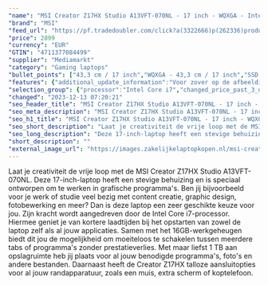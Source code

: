 ```yaml
---
"name": "MSI Creator Z17HX Studio A13VFT-070NL - 17 inch - WQXGA - Intel Core i7 - 16 GB - 1 TB - GeForce RTX 4060"
"brand": "MSI"
"feed_url": "https://pf.tradedoubler.com/click?a(3322666)p(262336)product(50617-1757675)ttid(3)url(https%3A%2F%2Fwww.mediamarkt.nl%2Fnl%2Fproduct%2F_msi-creator-z17hx-studio-a13vft-070nl-17-inch-wqxga-intel-core-i7-16-gb-1-tb-geforce-rtx-4060-1757675.html%3Futm_source%3Dtradedoubler%26utm_medium%3Daff-comparison%26utm_term%3D1757675)"
"price": 2899
"currency": "EUR"
"GTIN": "4711377084499"
"supplier": "Mediamarkt"
"category": "Gaming laptops"
"bullet_points": ["43,3 cm / 17 inch","WQXGA - 43,3 cm / 17 inch","SSD , 1 TB , M.2","1x Type-C (USB / DP / Thunderbolt™ 4) with PD charging, 1x Type-C (USB / DP / Thunderbolt™ 4), 1x Type-A USB3.2 Gen2, 1x SD Express Card Reader, 1x HDMI™ 2.1 (8K @ 60Hz / 4K @ 120Hz), 1x Mic-in/Headphone-out Combo Jack","Lithium polymer","38.2 cm x 1.9 cm x 26 cm /"]
"features": {"additional_update_information":"Voor zover op de afbeeldingen apps worden getoond, geldt dat MediaMarkt niet kan garanderen dat de apps tijdens de volledige levensduur van het product goed zullen blijven functioneren. Dit hangt af van het beleid van de fabrikant.","image_ratio":"16:10","min_duration_supported_software_updates":"2 jaar","bluetooth":"Ja","processor_clock_rate":"2.1 GHz","screen_diagonal_cm_inch":"43,3 cm / 17 inch","manufacturer_guarantee":"2 jaar","panel_type":"IPS (In-Plane Switching)","total_storage_space_in_gb":"1 TB","brightness":"400 cd/m²","depth":"26 cm","screen_diagonal_inches":"17 inch","product_manufacturer":"MSI","capacity_of_1_hard_disk":"1 TB","processor_speed_with_turbo":"5 GHz","battery_capacity":"90 Wh","product_introduction_date":"2023-05-01","touchscreen":"Ja","short_description":"CREATOR Z17HX STUDIO A13VFT-070NL","integrated_mike":"Ja","speakers":"Ja","convertibility":"Vast scherm","scope_of_delivery":"Laptop, AC-adapter, handleiding","screen_type":"Glanzend scherm","manufacturer_part_number":"CREATOR Z17HXSTUDIO A13VFT-070","model_year":"2023","dedicated_graphics_memory":"8 GB","weight":"2,49 kg","shipping_costs":"0.00","memory_size":"16 GB","product_height":"1,9 cm","processor_brand":"Intel®","delivery_time":"1","bluetooth_version":"5.3","number_of_processor_cores":"16","color":"Grijs","battery_type":"Lithium polymer","product_type":"Laptop","hard_disk_1":"SSD , 1 TB , M.2","type_of_1_hard_disk":"SSD","charge_time_from_manufacturer":"Onbekend","ram_configuration":"2 x 8 GB","resolution":"2560 x 1600","ram_type":"DDR5","front_camera":"Ja","integrated_webcam":"Ja","product_depth":"26,0 cm","update_policy":"Onbekend","wlan":"Ja","processor_model":"Core™ i7","previous_price":"","warranty_note":"Geen aanvullende garantie-informatie","image_quality":"WQXGA","screen_diagonal_cm":"43,3 cm","dimensions_weight":"38.2 cm x 1.9 cm x 26 cm /","height":"1,9 cm","battery_life":"Onbekend","card_reader":"Ja","wlan_standards":"WiFi 6E (802.11AX)","product_width":"38,2 cm","manufacturer_supported_software_updates":"Ja","connections":"1x Type-C (USB / DP / Thunderbolt™ 4) with PD charging, 1x Type-C (USB / DP / Thunderbolt™ 4), 1x Type-A USB3.2 Gen2, 1x SD Express Card Reader, 1x HDMI™ 2.1 (8K @ 60Hz / 4K @ 120Hz), 1x Mic-in/Headphone-out Combo Jack","processor":"Intel Core i7-13700HX","total_storage_space":"1 TB","graphics_card":"NVIDIA GeForce RTX 4060"}
"selection_group": {"processor":"Intel Core i7","changed_price_past_3_days":false,"product_family":"Creator"}
"changed": "2023-12-13 07:20:21"
"seo_header_title": "MSI Creator Z17HX Studio A13VFT-070NL - 17 inch - WQXGA - Intel Core i7 - 16 GB - 1 TB - GeForce RTX 4060"
"seo_meta_description": "MSI Creator Z17HX Studio A13VFT-070NL - 17 inch - WQXGA - Intel Core i7 - 16 GB - 1 TB - GeForce RTX 4060"
"seo_h1_title": "MSI Creator Z17HX Studio A13VFT-070NL - 17 inch - WQXGA - Intel Core i7 - 16 GB - 1 TB - GeForce RTX 4060"
"seo_short_description": "Laat je creativiteit de vrije loop met de MSI Creator Z17HX Studio A13VFT-070NL."
"seo_long_description": "Deze 17-inch-laptop heeft een stevige behuizing en is speciaal ontworpen om te werken in grafische programma's. Ben jij bijvoorbeeld voor je werk of studie veel bezig met content creatie, graphic design, fotobewerking en meer? Dan is deze laptop een zeer geschikte keuze voor jou. Zijn kracht wordt aangedreven door de Intel Core i7-processor. Hiermee geniet je van kortere laadtijden bij het opstarten van zowel de laptop zelf als al jouw applicaties. Samen met het 16GB-werkgeheugen biedt dit jou de mogelijkheid om moeiteloos te schakelen tussen meerdere tabs of programma's zonder prestatieverlies. Met maar liefst 1 TB aan opslagruimte heb jij plaats voor al jouw benodigde programma's, foto's en andere bestanden. Daarnaast heeft de Creator Z17HX talloze aansluitopties voor al jouw randapparatuur, zoals een muis, extra scherm of koptelefoon."
"short_description": ""
"external_image_url": "https://images.zakelijkelaptopkopen.nl/msi-creator-z17hx-studio-a13vft-070nl-17-inch-wqxga-intel-core-i7-16-gb-1-tb-geforce-rtx-4060-1757675.webp"
---
```


Laat je creativiteit de vrije loop met de MSI Creator Z17HX Studio A13VFT-070NL. Deze 17-inch-laptop heeft een stevige behuizing en is speciaal ontworpen om te werken in grafische programma's. Ben jij bijvoorbeeld voor je werk of studie veel bezig met content creatie, graphic design, fotobewerking en meer? Dan is deze laptop een zeer geschikte keuze voor jou. Zijn kracht wordt aangedreven door de Intel Core i7-processor. Hiermee geniet je van kortere laadtijden bij het opstarten van zowel de laptop zelf als al jouw applicaties. Samen met het 16GB-werkgeheugen biedt dit jou de mogelijkheid om moeiteloos te schakelen tussen meerdere tabs of programma's zonder prestatieverlies. Met maar liefst 1 TB aan opslagruimte heb jij plaats voor al jouw benodigde programma's, foto's en andere bestanden. Daarnaast heeft de Creator Z17HX talloze aansluitopties voor al jouw randapparatuur, zoals een muis, extra scherm of koptelefoon.